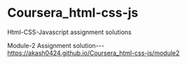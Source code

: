 # Coursera_html-css-js
Html-CSS-Javascript assignment solutions

Module-2 Assignment solution---
https://akash0424.github.io/Coursera_html-css-js/module2
